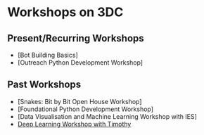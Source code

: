 # Workshops on 3DC

## Present/Recurring Workshops

* [Bot Building Basics]
* [Outreach Python Development Workshop]


## Past Workshops
* [Snakes: Bit by Bit Open House Workshop]
* [Foundational Python Development Workshop]
* [Data Visualisation and Machine Learning Workshop with IES]
* [Deep Learning Workshop with Timothy](https://github.com/OpenSUTD/machine-learning-workshop)
